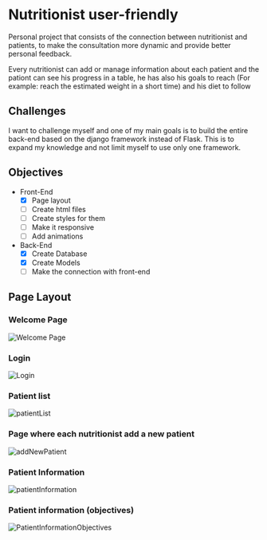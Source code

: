 # Nutritionist user-friendly
Personal project that consists of the connection between nutritionist and patients, to make the consultation more dynamic and provide better personal feedback.

Every nutritionist can add or manage information about each patient and the pationt can see his progress in a table, he has also his goals to reach (For example: reach the estimated weight in a short time) and his diet to follow

## Challenges
I want to challenge myself and one of my main goals is to build the entire back-end based on the django framework instead of Flask. This is to expand my knowledge and not limit myself to use only one framework.

## Objectives

 - Front-End
	 - [x] Page layout
	 - [ ] Create html files
	 - [ ] Create styles for them
	 - [ ] Make it responsive
	 - [ ] Add animations
 - Back-End
	- [x] Create Database
	- [x] Create Models
	- [ ] Make the connection with front-end

## Page Layout
### Welcome Page
![Welcome Page](https://i.ibb.co/SBhvW6w/Ingreso-nutritionist.png)

### Login
![Login](https://i.ibb.co/BNx5ZCS/general-Login.png)

### Patient list
![patientList](https://i.ibb.co/LhL5tZb/Example-Pacient-List.png)

### Page where each nutritionist add a new patient 
![addNewPatient](https://i.ibb.co/6P2fpzs/add-Paciente.png)

### Patient Information
![patientInformation](https://i.ibb.co/JxyC7RQ/Example-Pacient-Data.png)


### Patient information (objectives)
![PatientInformationObjectives](https://i.ibb.co/fr07brK/Example-Pacient-Data-Objective.png)